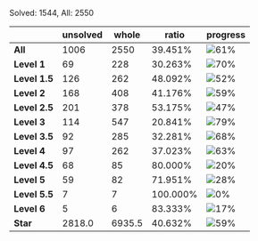 Solved: 1544, All: 2550

| |unsolved|whole|ratio|progress|
|----|----|----|----|----|
|**All**| 1006 | 2550 | 39.451%| ![61%](https://progress-bar.dev/61?title=All) |
|**Level 1**| 69 | 228 | 30.263%| ![70%](https://progress-bar.dev/70?title=Level+1++)|
|**Level 1.5**| 126 | 262 | 48.092%| ![52%](https://progress-bar.dev/52?title=Level+1.5)|
|**Level 2**| 168 | 408 | 41.176%| ![59%](https://progress-bar.dev/59?title=Level+2++)|
|**Level 2.5**| 201 | 378 | 53.175%| ![47%](https://progress-bar.dev/47?title=Level+2.5)|
|**Level 3**| 114 | 547 | 20.841%| ![79%](https://progress-bar.dev/79?title=Level+3++)|
|**Level 3.5**| 92 | 285 | 32.281%| ![68%](https://progress-bar.dev/68?title=Level+3.5)|
|**Level 4**| 97 | 262 | 37.023%| ![63%](https://progress-bar.dev/63?title=Level+4++)|
|**Level 4.5**| 68 | 85 | 80.000%| ![20%](https://progress-bar.dev/20?title=Level+4.5)|
|**Level 5**| 59 | 82 | 71.951%| ![28%](https://progress-bar.dev/28?title=Level+5++)|
|**Level 5.5**| 7 | 7 | 100.000%| ![0%](https://progress-bar.dev/0?title=Level+5.5)|
|**Level 6**| 5 | 6 | 83.333%| ![17%](https://progress-bar.dev/17?title=Level+6++)|
|**Star**|2818.0 | 6935.5 |40.632%| ![59%](https://progress-bar.dev/59?title=Star) |

